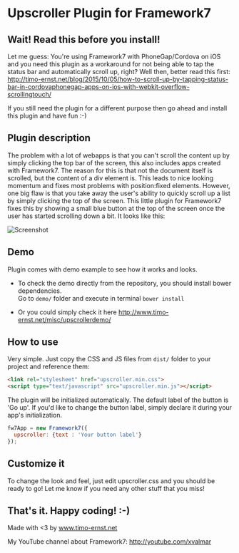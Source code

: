 # Upscroller Plugin for Framework7

## Wait! Read this before you install!

Let me guess: You're using Framework7 with PhoneGap/Cordova on iOS and you need this plugin as a workaround for not being able to tap the status bar and automatically scroll up, right? Well then, better read this first: http://timo-ernst.net/blog/2015/10/05/how-to-scroll-up-by-tapping-status-bar-in-cordovaphonegap-apps-on-ios-with-webkit-overflow-scrollingtouch/

If you still need the plugin for a different purpose then go ahead and install this plugin and have fun :-)

## Plugin description

The problem with a lot of webapps is that you can't scroll the content up by simply clicking the top bar of the screen, this also includes apps created with Framework7. The reason for this is that not the document itself is scrolled, but the content of a div element is. This leads to nice looking momentum and fixes most problems with position:fixed elements. However, one big flaw is that you take away the user's ability to quickly scroll up a list by simply clicking the top of the screen. This little plugin for Framework7 fixes this by showing a small blue button at the top of the screen once the user has started scrolling down a bit. It looks like this:

![Screenshot](https://raw.githubusercontent.com/valnub/Framework7-Upscroller-Plugin/master/screenshot.jpg)

## Demo

Plugin comes with demo example to see how it works and looks. 
* To check the demo directly from the repository, you should install bower dependencies.  
Go to `demo/` folder and execute in terminal `bower install` 

* Or you could simply check it here http://www.timo-ernst.net/misc/upscrollerdemo/

## How to use

Very simple. Just copy the CSS and JS files from `dist/` folder to your project and reference them:

```html
<link rel="stylesheet" href="upscroller.min.css">
<script type="text/javascript" src="upscroller.min.js"></script>
```

The plugin will be initialized automatically. The default label of the button is 'Go up'. 
If you'd like to change the button label, simply declare it during your app's initialization.

```javascript
fw7App = new Framework7({
  upscroller: {text : 'Your button label'}
});
```

## Customize it

To change the look and feel, just edit upscroller.css and you should be ready to go! Let me know if you need any other stuff that you miss!

## That's it. Happy coding! :-)

Made with <3 by www.timo-ernst.net

My YouTube channel about Framework7: http://youtube.com/xvalmar

